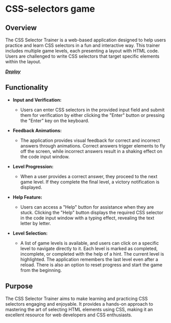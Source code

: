 
# CSS-selectors game 

## Overview

The CSS Selector Trainer is a web-based application designed to help users practice and learn CSS selectors in a fun and interactive way. This trainer includes multiple game levels, each presenting a layout with HTML code. Users are challenged to write CSS selectors that target specific elements within the layout. 

***[Deploy](https://crystal-twinkle-css-selectors.netlify.app/)***

## Functionality

- **Input and Verification:**
  - Users can enter CSS selectors in the provided input field and submit them for verification by either clicking the "Enter" button or pressing the "Enter" key on the keyboard.
  
- **Feedback Animations:**
  - The application provides visual feedback for correct and incorrect answers through animations. Correct answers trigger elements to fly off the screen, while incorrect answers result in a shaking effect on the code input window. 

- **Level Progression:**
  - When a user provides a correct answer, they proceed to the next game level. If they complete the final level, a victory notification is displayed.

- **Help Feature:**
  - Users can access a "Help" button for assistance when they are stuck. Clicking the "Help" button displays the required CSS selector in the code input window with a typing effect, revealing the text letter by letter.

- **Level Selection:**
  - A list of game levels is available, and users can click on a specific level to navigate directly to it. Each level is marked as completed, incomplete, or completed with the help of a hint. The current level is highlighted. The application remembers the last level even after a reload. There is also an option to reset progress and start the game from the beginning.

## Purpose

The CSS Selector Trainer aims to make learning and practicing CSS selectors engaging and enjoyable. It provides a hands-on approach to mastering the art of selecting HTML elements using CSS, making it an excellent resource for web developers and CSS enthusiasts.
